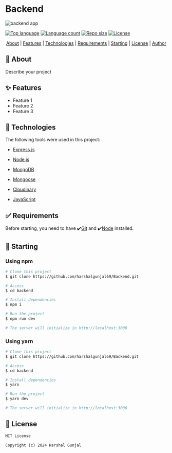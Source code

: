 <!-- markdownlint-disable MD033 -->

# Backend

![backend app](https://assets-global.website-files.com/5c95072393140f36ecc22e60/61c44b463d7b3c13d91282e8_What-is-a-Mobile-App-Backend-.png)

[![Top language](https://img.shields.io/github/languages/top/harshalgunjal69/backend?color=56BEB9)](https://github.com/harshalgunjal69/backend)
[![Language count](https://img.shields.io/github/languages/count/harshalgunjal69/backend?color=56BEB9)](https://github.com/harshalgunjal69/backend)
[![Repo size](https://img.shields.io/github/repo-size/harshalgunjal69/backend?color=56BEB9)](https://github.com/harshalgunjal69/backend)
[![License](https://img.shields.io/github/license/harshalgunjal69/backend?color=56BEB9)](https://github.com/harshalgunjal69/backend)

<p align="center">
  <a href="#🎯-about">About</a> |
  <a href="#✨-features">Features</a> |
  <a href="#🚀-technologies">Technologies</a> |
  <a href="#✅-requirements">Requirements</a> |
  <a href="#🏁-starting">Starting</a> |
  <a href="#📜-license">License</a> |
  <a href="https://github.com/harshalgunjal69" target="_blank">Author</a>
</p>

## 🎯 About

Describe your project

## ✨ Features

- Feature 1
- Feature 2
- Feature 3

## 🚀 Technologies

The following tools were used in this project:

- [Express.js](https://expressjs.com/)

- [Node.js](https://nodejs.org/en/)

- [MongoDB](https://www.mongodb.com/)

- [Mongoose](https://mongoosejs.com/)

- [Cloudinary](https://cloudinary.com/)

- [JavaScript](https://developer.mozilla.org/en-US/docs/Web/JavaScript)

## ✅ Requirements

Before starting, you need to have ✔️[Git](https://git-scm.com) and ✔️[Node](https://nodejs.org/en/) installed.

## 🏁 Starting

### Using npm

```bash
# Clone this project
$ git clone https://github.com/harshalgunjal69/Backend.git

# Access
$ cd backend

# Install dependencies
$ npm i

# Run the project
$ npm run dev

# The server will initialize in http://localhost:3000
```

### Using yarn

```bash
# Clone this project
$ git clone https://github.com/harshalgunjal69/Backend.git

# Access
$ cd backend

# Install dependencies
$ yarn

# Run the project
$ yarn dev

# The server will initialize in http://localhost:3000
```

## 📜 License

```markdown
MIT License

Copyright (c) 2024 Harshal Gunjal
```
